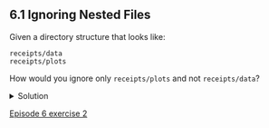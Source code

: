 
## 6.1 Ignoring Nested Files

Given a directory structure that looks like:

```console
receipts/data
receipts/plots
```

How would you ignore only ```receipts/plots``` and not ```receipts/data```?

<details>
<summary>Solution</summary>

If you only want to ignore the contents of ```receipts/plots```, you can change your ```.gitignore``` to ignore only the ```/plots/``` subfolder by adding the following line to your .gitignore:<br/>

<code class="language-python">
receipts/plots/
 </code>

 <br/>
This line will ensure only the contents of ```receipts/plots``` is ignored, and not the contents of ```receipts/data```.
<br/>
As with most programming issues, there are a few alternative ways that one may ensure this ignore rule is followed. The “Ignoring Nested Files: Variation” exercise has a slightly different directory structure that presents an alternative solution. Further, the discussion page has more detail on ignore rules.

</details>
  
[Episode 6 exercise 2](episode6_ex2.md)
